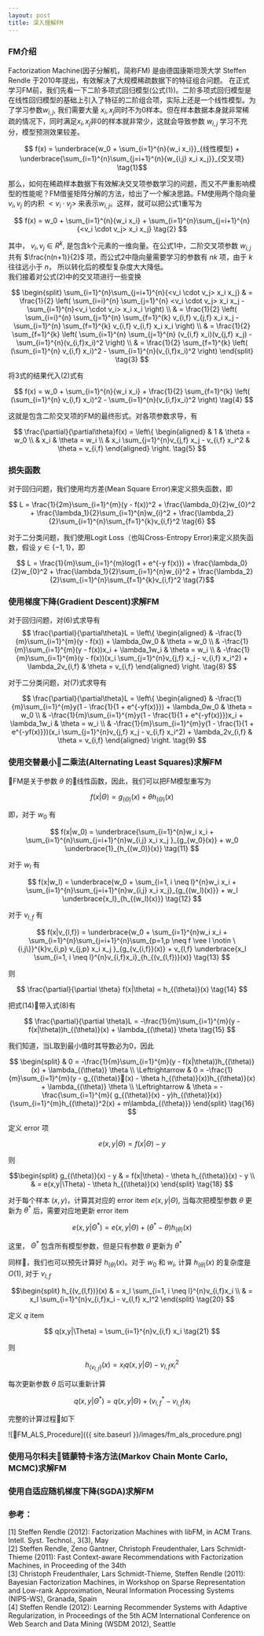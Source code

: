 ```yaml
---
layout: post
title: 深入理解FM
---
```


### FM介绍
Factorization Machine(因子分解机，简称FM) 是由德国康斯坦茨大学 Steffen Rendle 于2010年提出，有效解决了大规模稀疏数据下的特征组合问题。
在正式学习FM前，我们先看一下二阶多项式回归模型(公式(1))。二阶多项式回归模型是在线性回归模型的基础上引入了特征的二阶组合项，实际上还是一个线性模型。为了学习参数$w_{i,j}$, 我们需要大量 $x_i, x_j$同时不为0样本。但在样本数据本身就非常稀疏的情况下，同时满足$x_i, x_j$非0的样本就非常少，这就会导致参数 $w_{i,j}$ 学习不充分，模型预测效果较差。

$$ f(x) = \underbrace{w_0 + \sum_{i=1}^{n}{w_i x_i}}_{线性模型} + \underbrace{\sum_{i=1}^{n}\sum_{j=i+1}^{n}{w_{i,j} x_i x_j}}_{交叉项} \tag{1}$$

那么，如何在稀疏样本数据下有效解决交叉项参数学习的问题，而又不严重影响模型的性能呢？FM借鉴矩阵分解的方法，给出了一个解决思路。FM使用两个隐向量 $v_i, v_j$ 的内积 $<v_i \cdot v_j>$ 来表示$w_{i, j}$。这样，就可以把公式1重写为

$$ f(x) = w_0 + \sum_{i=1}^{n}{w_i x_i} + \sum_{i=1}^{n}\sum_{j=i+1}^{n}{<v_i \cdot v_j> x_i x_j} \tag{2} $$

其中， $v_i, v_j \in R^k$, 是包含k个元素的一维向量。在公式1中，二阶交叉项参数 $w_{i, j}$ 共有 $\frac{n(n+1)}{2}$ 项，而公式2中隐向量需要学习的参数有 $nk$ 项，由于 $k$ 往往远小于 $n$， 所以转化后的模型复杂度大大降低。  
我们接着对公式(2)中的交叉项进行一些变换

$$
\begin{split}
\sum_{i=1}^{n}\sum_{j=i+1}^{n}{<v_i \cdot v_j> x_i x_j} & = \frac{1}{2} \left( \sum_{i=i}^{n} \sum_{j=1}^{n} <v_i \cdot v_j> x_i x_j - \sum_{i=1}^{n}<v_i \cdot v_i> x_i x_i \right) \\
& = \frac{1}{2} \left( \sum_{i=i}^{n} \sum_{j=1}^{n} \sum_{f=1}^{k} v_{i,f} v_{j,f} x_i x_j - \sum_{i=1}^{n} \sum_{f=1}^{k} v_{i,f} v_{i,f} x_i x_i \right) \\
& = \frac{1}{2} \sum_{f=1}^{k} \left( \sum_{i=1}^{n} \sum_{j=1}^{n} (v_{i,f} x_i)(v_{j,f} x_j) - \sum_{i=1}^{n}(v_{i,f}x_i)^2 \right) \\
& = \frac{1}{2} \sum_{f=1}^{k} \left( (\sum_{i=1}^{n} v_{i,f} x_i)^2 - \sum_{i=1}^{n}(v_{i,f}x_i)^2 \right)
\end{split} \tag{3}
$$

将3式的结果代入(2)式有

$$ f(x) = w_0 + \sum_{i=1}^{n}{w_i x_i} + \frac{1}{2} \sum_{f=1}^{k} \left( (\sum_{i=1}^{n} v_{i,f} x_i)^2 - \sum_{i=1}^{n}(v_{i,f}x_i)^2 \right) \tag{4} $$

这就是包含二阶交叉项的FM的最终形式。对各项参数求导，有

$$
\frac{\partial}{\partial\theta}f(x) =
\left\{ \begin{aligned}
& 1 & \theta = w_0 \\
& x_i & \theta = w_i \\
& x_i \sum_{j=1}^{n}v_{j,f} x_j - v_{i,f} x_i^2 & \theta = v_{i,f}
\end{aligned}
\right. \tag{5}
$$

### 损失函数
对于回归问题，我们使用均方差(Mean Square Error)来定义损失函数，即

$$ L = \frac{1}{2m}\sum_{i=1}^{m}(y - f(x))^2 + \frac{\lambda_0}{2}w_{0}^2 + \frac{\lambda_1}{2}\sum_{i=1}^{n}w_{i}^2 + \frac{\lambda_2}{2}\sum_{i=1}^{n}\sum_{f=1}^{k}v_{i,f}^2 \tag{6} $$

对于二分类问题，我们使用Logit Loss（也叫Cross-Entropy Error)来定义损失函数，假设 $y \in \{-1, 1\}$，即

$$ L = \frac{1}{m}\sum_{i=1}^{m}log(1 + e^{-y f(x)}) + \frac{\lambda_0}{2}w_{0}^2 + \frac{\lambda_1}{2}\sum_{i=1}^{n}w_{i}^2 + \frac{\lambda_2}{2}\sum_{i=1}^{n}\sum_{f=1}^{k}v_{i,f}^2 \tag{7}$$


### 使用梯度下降(Gradient Descent)求解FM
对于回归问题，对(6)式求导有
$$
\frac{\partial}{\partial\theta}L =
\left\{ \begin{aligned}
& -\frac{1}{m}\sum_{i=1}^{m}(y - f(x)) + \lambda_0w_0 & \theta = w_0 \\
& -\frac{1}{m}\sum_{i=1}^{m}(y - f(x))x_i + \lambda_1w_i & \theta = w_i \\
& -\frac{1}{m}\sum_{i=1}^{m}(y - f(x))(x_i \sum_{j=1}^{n}v_{j,f} x_j - v_{i,f} x_i^2) + \lambda_2v_{i,f} & \theta = v_{i,f}
\end{aligned}
\right. \tag{8}
$$


对于二分类问题，对(7)式求导有

$$
\frac{\partial}{\partial\theta}L =
\left\{ \begin{aligned}
& -\frac{1}{m}\sum_{i=1}^{m}y(1 - \frac{1}{1 + e^{-yf(x)}}) + \lambda_0w_0 & \theta = w_0 \\
& -\frac{1}{m}\sum_{i=1}^{m}y(1 - \frac{1}{1 + e^{-yf(x)}})x_i + \lambda_1w_i & \theta = w_i \\
& -\frac{1}{m}\sum_{i=1}^{m}y(1 - \frac{1}{1 + e^{-yf(x)}})(x_i \sum_{j=1}^{n}v_{j,f} x_j - v_{i,f} x_i^2) + \lambda_2v_{i,f} & \theta = v_{i,f}
\end{aligned}
\right. \tag{9}
$$

### 使用交替最小二乘法(Alternating Least Squares)求解FM
FM是关于参数 $\theta$ 的线性函数，因此，我们可以把FM模型重写为

$$ f(x|\Theta) = g_{(\Theta)}(x) + \theta h_{(\Theta)}(x) \tag{10}$$

即，对于 $w_0$ 有

$$ f(x|w_0) = \underbrace{\sum_{i=1}^{n}w_i x_i + \sum_{i=1}^{n}\sum_{j=i+1}^{n}w_{i,j} x_i x_j }_{g_{w_0}(x)} + w_0 \underbrace{1}_{h_{(w_0)}(x)} \tag{11} $$

对于 $w_l$ 有

$$ f(x|w_l) = \underbrace{w_0 + \sum_{i=1, i \neq l}^{n}w_i x_i + \sum_{i=1}^{n}\sum_{j=i+1}^{n}w_{i,j} x_i x_j}_{g_{(w_l)(x)}} + w_l \underbrace{x_l}_{h_{(w_l)(x)}} \tag{12} $$

对于 $v_{l,f}$ 有

$$ f(x|v_{l,f}) = \underbrace{w_0 + \sum_{i=1}^{n}w_i x_i + \sum_{i=1}^{n}\sum_{j=i+1}^{n}\sum_{p=1,p \neq f \vee l \notin \{i,j\}}^{k}v_{i,p} v_{j,p} x_i x_j }_{g_{v_{i,f}}(x)} + v_{l,f} \underbrace{x_l \sum_{i=1, i \neq l}^{n}v_{i,f}x_i}_{h_{(v_{l,f})}(x)} \tag{13} $$

则

$$ \frac{\partial}{\partial \theta} f(x|\theta) = h_{(\theta)}(x) \tag{14} $$

把式(14)带入式(8)有

$$ \frac{\partial}{\partial \theta}L = -\frac{1}{m}\sum_{i=1}^{m}(y - f(x|\theta))h_{(\theta)}(x) + \lambda_{(\theta)} \theta \tag{15} $$

我们知道，当L取到最小值时其导数必为0，因此

$$
\begin{split}
& 0 = -\frac{1}{m}\sum_{i=1}^{m}(y - f(x|\theta))h_{(\theta)}(x) + \lambda_{(\theta)} \theta \\
\Leftrightarrow & 0 = -\frac{1}{m}\sum_{i=1}^{m}(y - g_{(\theta)}(x) - \theta h_{(\theta)}(x))h_{(\theta)}(x) + \lambda_{(\theta)} \theta \\
\Leftrightarrow & \theta = -\frac{\sum_{i=1}^{m}( g_{(\theta)}(x) - y)h_{(\theta)}(x)}{\sum_{i=1}^{m}h_{(\theta)}^2(x) + m\lambda_{(\theta)}}
\end{split} \tag{16}
$$

定义 error 项

$$ e(x,y|\Theta) = f(x|\Theta) - y \tag{17} $$

则

$$\begin{split}
g_{(\theta)}(x) - y & =  f(x|\theta) - \theta h_{(\theta)}(x) - y \\
& = e(x,y|\Theta) - \theta h_{(\theta)}(x)
\end{split} \tag{18}
$$

对于每个样本 $(x,y)$，计算其对应的 error item  $e(x,y|\Theta)$, 当每次把模型参数 $\theta$ 更新为 $\theta^{*}$ 后，需要对应地更新 error item

$$ e(x,y|\Theta^*) = e(x,y|\Theta) + (\theta^* - \theta)h_{(\theta)}(x) \tag{19} $$

这里， $\Theta^*$ 包含所有模型参数，但是只有参数 $\theta$ 更新为 $\theta^*$

同样，我们也可以预先计算好 $h_{(\theta)}(x)$。对于 $w_0$ 和 $w_i$, 计算 $h_{(\theta)}(x)$ 的复杂度是 $O(1)$, 对于 $v_{l,f}$

$$\begin{split}
h_{(v_{l,f})}(x) & = x_l \sum_{i=1, i \neq l}^{n}v_{i,f}x_i \\
& = x_l \sum_{i=1}^{n}v_{i,f}x_i - v_{l,f} x_l^2
\end{split} \tag{20}
$$

定义 $q$ item

$$ q(x,y|\Theta) = \sum_{i=1}^{n}v_{i,f} x_i \tag{21} $$

则

$$ h_{(v_{l,f})}(x) = x_l q(x,y|\Theta) - v_{l,f} x_i^2  \tag{22} $$

每次更新参数 $\theta$ 后可以重新计算

$$ q(x,y|\Theta^*) = q(x,y|\Theta) + (v_{l,f}^* - v_{l,f})x_l \tag{23} $$

完整的计算过程如下

![FM_ALS_Procedure]({{ site.baseurl }}/images/fm_als_procedure.png)

### 使用马尔科夫链蒙特卡洛方法(Markov Chain Monte Carlo, MCMC)求解FM

### 使用自适应随机梯度下降(SGDA)求解FM

### 参考：
[1]	Steffen Rendle (2012): Factorization Machines with libFM, in ACM Trans. Intell. Syst. Technol., 3(3), May  
[2] Steffen Rendle, Zeno Gantner, Christoph Freudenthaler, Lars Schmidt-Thieme (2011): Fast Context-aware Recommendations with Factorization Machines, in Proceeding of the 34th  
[3] Christoph Freudenthaler, Lars Schmidt-Thieme, Steffen Rendle (2011): Bayesian Factorization Machines, in Workshop on Sparse Representation and Low-rank Approximation, Neural Information Processing Systems (NIPS-WS), Granada, Spain  
[4] Steffen Rendle (2012): Learning Recommender Systems with Adaptive Regularization, in Proceedings of the 5th ACM International Conference on Web Search and Data Mining (WSDM 2012), Seattle

